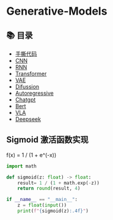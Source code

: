 # Generative-Models

## 📚 目录

- [手撕代码](#手撕代码)  
- [CNN](#CNN)  
- [RNN](#RNN)
- [Transformer](#Transformer)
- [VAE](#VAE)
- [Difussion](#Difussion)
- [Autoregressive](#Autoregressive)
- [Chatgpt](#Chatgpt)
- [Bert](#Bert)
- [VLA](#VLA)
- [Deepseek](#Deepseek)

## Sigmoid 激活函数实现
f(x) = 1 / (1 + e^(-x))

```python 
import math

def sigmoid(z: float) -> float:
    result= 1 / (1 + math.exp(-z))
    return round(result, 4)

if __name__ == "__main__":
    z = float(input())
    print(f"{sigmoid(z):.4f}")
```
